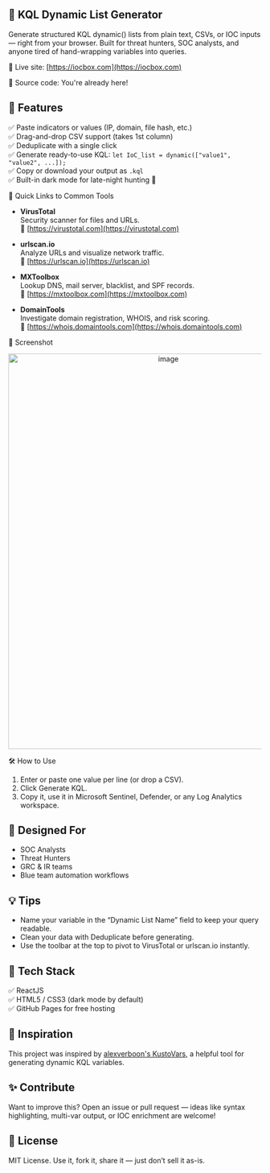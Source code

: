 ## 🧮 KQL Dynamic List Generator
Generate structured KQL dynamic() lists from plain text, CSVs, or IOC inputs — right from your browser. Built for threat hunters, SOC analysts, and anyone tired of hand-wrapping variables into queries.

🔗 Live site: [https://iocbox.com](https://iocbox.com)

📁 Source code: You're already here! 

## 🚀 Features
✅ Paste indicators or values (IP, domain, file hash, etc.) <br>
✅ Drag-and-drop CSV support (takes 1st column)<br>
✅ Deduplicate with a single click<br>
✅ Generate ready-to-use KQL: 
``` let IoC_list = dynamic(["value1", "value2", ...]); ```<br>
✅ Copy or download your output as `.kql`<br>
✅ Built-in dark mode for late-night hunting 🌙<br>

🧰 Quick Links to Common Tools

- **VirusTotal**  
  Security scanner for files and URLs.  
  🔗 [https://virustotal.com](https://virustotal.com)

- **urlscan.io**  
  Analyze URLs and visualize network traffic.  
  🔗 [https://urlscan.io](https://urlscan.io)

- **MXToolbox**  
  Lookup DNS, mail server, blacklist, and SPF records.  
  🔗 [https://mxtoolbox.com](https://mxtoolbox.com)

- **DomainTools**  
  Investigate domain registration, WHOIS, and risk scoring.  
  🔗 [https://whois.domaintools.com](https://whois.domaintools.com)


📸 Screenshot<br>
<p align="center">
  <img width="621" height="786" alt="image" src="https://github.com/user-attachments/assets/f5f7a29e-cb21-41dd-a096-a5649f5aeefe" />
</p>



🛠️ How to Use<br>
1. Enter or paste one value per line (or drop a CSV).<br>
2. Click Generate KQL.<br>
3. Copy it, use it in Microsoft Sentinel, Defender, or any Log Analytics workspace.<br>

## 🔐 Designed For<br>
- SOC Analysts
- Threat Hunters
- GRC & IR teams
- Blue team automation workflows

## 💡 Tips
- Name your variable in the “Dynamic List Name” field to keep your query readable.
- Clean your data with Deduplicate before generating.
- Use the toolbar at the top to pivot to VirusTotal or urlscan.io instantly.

## 🧰 Tech Stack
✅ ReactJS <br>
✅ HTML5 / CSS3 (dark mode by default)<br>
✅ GitHub Pages for free hosting<br>

## 🙏 Inspiration

This project was inspired by [alexverboon's KustoVars](https://github.com/alexverboon/KustoVars), a helpful tool for generating dynamic KQL variables.

## ✨ Contribute
Want to improve this? Open an issue or pull request — ideas like syntax highlighting, multi-var output, or IOC enrichment are welcome!

## 📄 License
MIT License. Use it, fork it, share it — just don’t sell it as-is.
